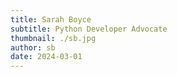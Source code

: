 ```yaml
---
title: Sarah Boyce
subtitle: Python Developer Advocate
thumbnail: ./sb.jpg
author: sb
date: 2024-03-01
---
```

